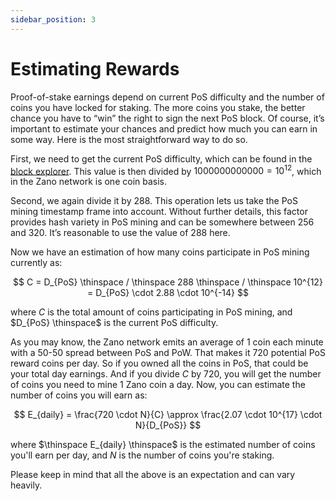 ```yaml
---
sidebar_position: 3
---
```


# Estimating Rewards

Proof-of-stake earnings depend on current PoS difficulty and the number of coins you have locked for staking. The more coins you stake, the better chance you have to “win” the right to sign the next PoS block. Of course, it’s important to estimate your chances and predict how much you can earn in some way. Here is the most straightforward way to do so.

First, we need to get the current PoS difficulty, which can be found in the [block explorer](https://explorer.zano.org/). This value is then divided by $1000000000000 = 10^{12}$, which in the Zano network is one coin basis.

Second, we again divide it by 288. This operation lets us take the PoS mining timestamp frame into account. Without further details, this factor provides hash variety in PoS mining and can be somewhere between 256 and 320. It’s reasonable to use the value of 288 here.

Now we have an estimation of how many coins participate in PoS mining currently as:

$$
C = D_{PoS} \thinspace / \thinspace 288 \thinspace / \thinspace 10^{12} = D_{PoS} \cdot 2.88 \cdot 10^{-14}
$$

where $C$ is the total amount of coins participating in PoS mining, and $D_{PoS} \thinspace$ is the current PoS difficulty.

As you may know, the Zano network emits an average of 1 coin each minute with a 50-50 spread between PoS and PoW. That makes it 720 potential PoS reward coins per day. So if you owned all the coins in PoS, that could be your total day earnings. And if you divide $C$ by 720, you will get the number of coins you need to mine 1 Zano coin a day. Now, you can estimate the number of coins you will earn as:

$$
E_{daily} = \frac{720 \cdot N}{C} \approx \frac{2.07 \cdot 10^{17} \cdot N}{D_{PoS}}
$$

where $\thinspace E_{daily} \thinspace$ is the estimated number of coins you'll earn per day, and $N$ is the number of coins you're staking.

Please keep in mind that all the above is an expectation and can vary heavily.
